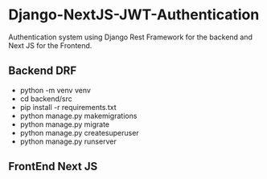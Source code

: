 # Django-NextJS-JWT-Authentication
Authentication system using Django Rest Framework for the backend and Next JS for the Frontend.

## Backend DRF
- python -m venv venv
- cd backend/src
- pip install -r requirements.txt
- python manage.py makemigrations
- python manage.py migrate
- python manage.py createsuperuser
- python manage.py runserver


## FrontEnd Next JS
